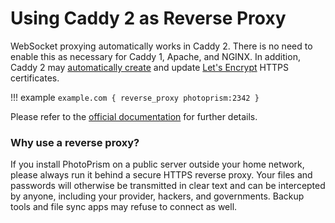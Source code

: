 # Using Caddy 2 as Reverse Proxy

WebSocket proxying automatically works in Caddy 2. There is no need to enable this as necessary for Caddy 1, Apache,
and NGINX. In addition, Caddy 2 may [automatically create](https://caddyserver.com/docs/caddyfile/directives/tls) 
and update [Let's Encrypt](https://letsencrypt.org/) HTTPS certificates.

!!! example
    ```
    example.com {
        reverse_proxy photoprism:2342
    }
    ```

Please refer to the [official documentation](https://caddyserver.com/docs/v2-upgrade#proxy)
for further details.

### Why use a reverse proxy? ###

If you install PhotoPrism on a public server outside your home network, please always run it behind a secure
HTTPS reverse proxy. Your files and passwords will otherwise be transmitted in clear text and can be intercepted
by anyone, including your provider, hackers, and governments. Backup tools and file sync apps may refuse to
connect as well.